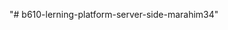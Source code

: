 "# b610-lerning-platform-server-side-marahim34" 

<!-- 
This website has been developed using the Express.js framework, as part of my web application named "e-Learning Hero".
 -->